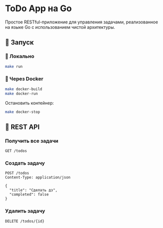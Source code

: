 # ToDo App на Go

Простое RESTful-приложение для управления задачами, реализованное на языке Go с использованием чистой архитектуры.

## 🚀 Запуск

### 🔧 Локально

```bash
make run
```

### 🐳 Через Docker

```bash
make docker-build
make docker-run
```

Остановить контейнер:

```bash
make docker-stop
```

## 🧠 REST API

### Получить все задачи

```http
GET /todos
```

### Создать задачу

```http
POST /todos
Content-Type: application/json

{
  "title": "Сделать дз",
  "completed": false
}
```

### Удалить задачу

```http
DELETE /todos/{id}
```
